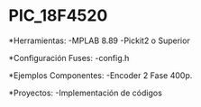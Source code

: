 # PIC_18F4520

*Herramientas: -MPLAB 8.89 -Pickit2 o Superior

*Configuración Fuses: -config.h

*Ejemplos Componentes: -Encoder 2 Fase 400p.

*Proyectos: -Implementación de códigos
